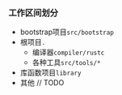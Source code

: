 ### 工作区间划分
- bootstrap项目`src/bootstrap`
- 根项目`.`
  - 编译器`compiler/rustc`
  - 各种工具`src/tools/*`
- 库函数项目`library`
- 其他 // TODO
